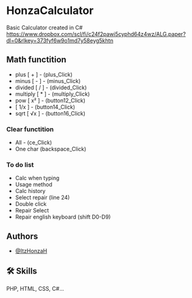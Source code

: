 
# HonzaCalculator

Basic Calculator created in C#
https://www.dropbox.com/scl/fi/c24f2pawi5cyphd64z4wz/ALG.paper?dl=0&rlkey=373fyf6w9o1md7y58eyg5khtn


## Math functition

- plus [ + ] - (plus_Click)
- minus [ - ] - (minus_Click)
- divided [ / ] - (divided_Click)
- multiply [ * ] - (multiply_Click)
- pow [ x² ] - (button12_Click)
- [ 1/x ] - (button14_Click)
- sqrt [ √x ] - (button16_Click)

### Clear functition

- All - (ce_Click)
- One char (backspace_Click)

### To do list

- Calc when typing
- Usage method
- Calc history
- Select repair (line 24)
- Double click
- Repair Select
- Repair english keyboard (shift D0-D9)


## Authors

- [@ItzHonzaH](https://www.github.com/ItzHonzaH)


## 🛠 Skills
PHP, HTML, CSS, C#...

